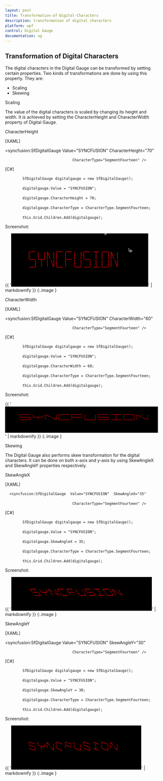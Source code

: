 ```yaml
---
layout: post
title: Transformation-of-Digital-Characters
description: transformation of digital characters
platform: wpf
control: Digital Gauge 
documentation: ug
---
```


## Transformation of Digital Characters

The digital characters in the Digital Gauge can be transformed by setting certain properties. Two kinds of transformations are done by using this property. They are:

* Scaling
* Skewing

Scaling

The value of the digital characters is scaled by changing its height and width. It is achieved by setting the CharacterHeight and CharacterWidth property of Digital Gauge.

CharacterHeight



[XAML]



<syncfusion:SfDigitalGauge Value="SYNCFUSION"  CharacterHeight="70"

                                   CharacterType="SegmentFourteen" />



[C#]

            SfDigitalGauge digitalgauge = new SfDigitalGauge();

            digitalgauge.Value = "SYNCFUSION";

            digitalgauge.CharacterHeight = 70;

            digitalgauge.CharacterType = CharacterType.SegmentFourteen;

            this.Grid.Children.Add(digitalgauge);





Screenshot:



{{ '![](Transformation-of-Digital-Characters_images/Transformation-of-Digital-Characters_img1.png)' | markdownify }}
{:.image }


CharacterWidth



[XAML]

<syncfusion:SfDigitalGauge  Value="SYNCFUSION"  CharacterWidth="60"

                                   CharacterType="SegmentFourteen" />



[C#]

            SfDigitalGauge digitalgauge = new SfDigitalGauge();

            digitalgauge.Value = "SYNCFUSION";

            digitalgauge.CharacterWidth = 60;

            digitalgauge.CharacterType = CharacterType.SegmentFourteen;

            this.Grid.Children.Add(digitalgauge);



Screenshot:



{{ '![](Transformation-of-Digital-Characters_images/Transformation-of-Digital-Characters_img2.png)' | markdownify }}
{:.image }




Skewing

The Digital Gauge also performs skew transformation for the digital characters. It can be done on both x-axis and y-axis by using SkewAngleX and SkewAngleY properties respectively.

SkewAngleX



[XAML]

      <syncfusion:SfDigitalGauge  Value="SYNCFUSION"  SkewAngleX="35"

                                   CharacterType="SegmentFourteen" />



[C#]

            SfDigitalGauge digitalgauge = new SfDigitalGauge();

            digitalgauge.Value = "SYNCFUSION";

            digitalgauge.SkewAngleX = 35;

            digitalgauge.CharacterType = CharacterType.SegmentFourteen;

            this.Grid.Children.Add(digitalgauge);



Screenshot:



{{ '![](Transformation-of-Digital-Characters_images/Transformation-of-Digital-Characters_img3.png)' | markdownify }}
{:.image }




SkewAngleY



[XAML]

   <syncfusion:SfDigitalGauge  Value="SYNCFUSION"  SkewAngleY="30"

                                   CharacterType="SegmentFourteen" />   



[C#]

            SfDigitalGauge digitalgauge = new SfDigitalGauge();

            digitalgauge.Value = "SYNCFUSION";

            digitalgauge.SkewAngleY = 30;

            digitalgauge.CharacterType = CharacterType.SegmentFourteen;

            this.Grid.Children.Add(digitalgauge);



Screenshot:



{{ '![](Transformation-of-Digital-Characters_images/Transformation-of-Digital-Characters_img4.png)' | markdownify }}
{:.image }


